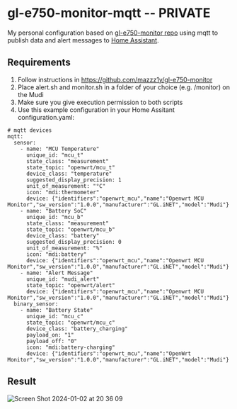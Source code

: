 # gl-e750-monitor-mqtt -- PRIVATE

My personal configuration based on [gl-e750-monitor repo](https://github.com/mazzz1y/gl-e750-monitor) using mqtt to publish data and alert messages to [Home Assistant](https://www.home-assistant.io/).

## Requirements
1. Follow instructions in https://github.com/mazzz1y/gl-e750-monitor
2. Place alert.sh and monitor.sh in a folder of your choice (e.g. /monitor) on the Mudi
3. Make sure you give execution permission to both scripts
4. Use this example configuration in your Home Assitant configuration.yaml:
```
# mqtt devices
mqtt:
  sensor:
    - name: "MCU Temperature"
      unique_id: "mcu_t"
      state_class: "measurement"
      state_topic: "openwrt/mcu_t"
      device_class: "temperature"
      suggested_display_precision: 1
      unit_of_measurement: "°C"
      icon: "mdi:thermometer"
      device: {"identifiers":"openwrt_mcu","name":"Openwrt MCU Monitor","sw_version":"1.0.0","manufacturer":"GL.iNET","model":"Mudi"}
    - name: "Battery SoC"
      unique_id: "mcu_b"
      state_class: "measurement"
      state_topic: "openwrt/mcu_b"
      device_class: "battery"
      suggested_display_precision: 0
      unit_of_measurement: "%"
      icon: "mdi:battery"
      device: {"identifiers":"openwrt_mcu","name":"Openwrt MCU Monitor","sw_version":"1.0.0","manufacturer":"GL.iNET","model":"Mudi"}
    - name: "Alert Message"
      unique_id: "mudi_alert"
      state_topic: "openwrt/alert"
      device: {"identifiers":"openwrt_mcu","name":"Openwrt MCU Monitor","sw_version":"1.0.0","manufacturer":"GL.iNET","model":"Mudi"}
  binary_sensor:
    - name: "Battery State"
      unique_id: "mcu_c"
      state_topic: "openwrt/mcu_c"
      device_class: "battery_charging"
      payload_on: "1"
      payload_off: "0"
      icon: "mdi:battery-charging"
      device: {"identifiers":"openwrt_mcu","name":"OpenWrt Monitor","sw_version":"1.0.0","manufacturer":"GL.iNET","model":"Mudi"}
```
## Result
![Screen Shot 2024-01-02 at 20 36 09](https://github.com/russilui/gl-e750-monitor-mqtt/assets/64688653/b8edd482-5917-48ef-8604-76aa398a4537)
